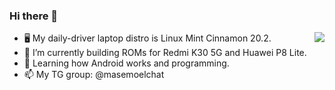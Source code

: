 ### Hi there 👋

[<img align="right" src="https://github-readme-stats.vercel.app/api?username=masemoel&theme=calm&count_private=true&hide_border=true">](#)

- 🖥 My daily-driver laptop distro is Linux Mint Cinnamon 20.2.
- 🔭 I’m currently building ROMs for Redmi K30 5G and Huawei P8 Lite.
- 🌱 Learning how Android works and programming.
- 📫 My TG group: @masemoelchat
